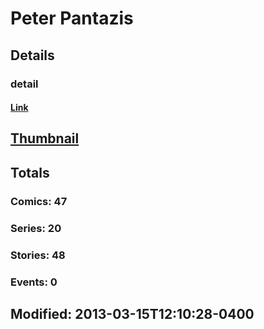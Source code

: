 # Peter  Pantazis 
## Details
### detail
#### [Link](http://marvel.com/comics/creators/652/peter_pantazis?utm_campaign=apiRef&utm_source=225578a89fc76f3d20fbffda5d17a88d)
## [Thumbnail](http://i.annihil.us/u/prod/marvel/i/mg/b/c0/4bb604a9b81ca.jpg)
## Totals
### Comics: 47
### Series: 20
### Stories: 48
### Events: 0
## Modified: 2013-03-15T12:10:28-0400